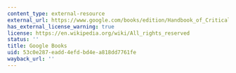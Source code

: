 ```yaml
---
content_type: external-resource
external_url: https://www.google.com/books/edition/Handbook_of_Critical_and_Indigenous_Meth/MJ8R41fRT08C?hl=en&gbpv=1
has_external_license_warning: true
license: https://en.wikipedia.org/wiki/All_rights_reserved
status: ''
title: Google Books
uid: 53c0e287-eadd-4efd-bd4e-a818dd7761fe
wayback_url: ''
---
```

